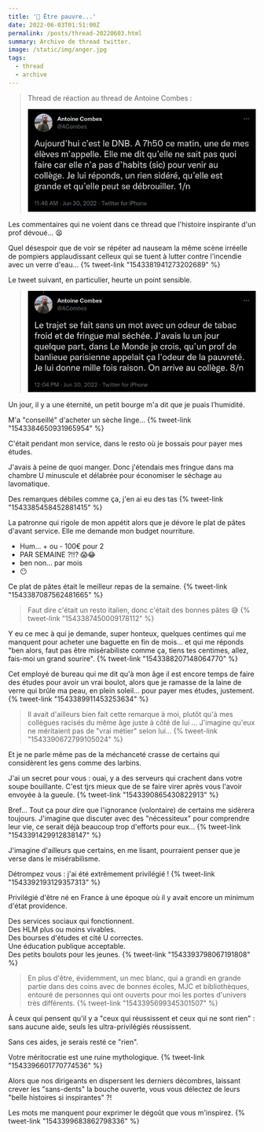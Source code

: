 ```yaml
---
title: '🧶 Être pauvre...'
date: 2022-06-03T01:51:00Z
permalink: /posts/thread-20220603.html
summary: Archive de thread twitter.
image: /static/img/anger.jpg
tags:
  - thread
  - archive
---
```


> Thread de réaction au thread de Antoine Combes :
>
> [![Premier tweet de Antoine Combes daté du 30 juin 2022 : Aujourd’hui c’est le DNB. A 7h50 ce matin, une de mes élèves m’appelle. Elle me dit qu’elle ne sait pas quoi faire car elle n’a pas d’habits (sic) pour venir au collège. Je lui réponds, un rien sidéré, qu’elle est grande et qu’elle peut se débrouiller. 1/n](/static/img/tweets/acombes-20220630.jpg)](https://twitter.com/ACombes/status/1542444543592783874)

Les commentaires qui ne voient dans ce thread que l'histoire inspirante d'un prof dévoué... 😫

Quel désespoir que de voir se répéter ad nauseam la même scène irréelle de pompiers applaudissant celleux qui se tuent à lutter contre l'incendie avec un verre d'eau...
{% tweet-link "1543381941273202689" %}

Le tweet suivant, en particulier, heurte un point sensible.

> [![Tweet issu du même thread de Antoine Combes : Le trajet se fait sans un mot avec un odeur de tabac froid et de fringue mal séchée. J’avais lu un jour quelque part, dans Le Monde je crois, qu’un prof de banlieue parisienne appelait ça l’odeur de la pauvreté. Je lui donne mille fois raison. On arrive au collège. 8/n](/static/img/tweets/acombes-20220630-2.jpg)](https://twitter.com/ACombes/status/1542449078327513088)

Un jour, il y a une éternité, un petit bourge m'a dit que je puais l’humidité.

M'a "conseillé" d'acheter un sèche linge...
{% tweet-link "1543384650931965954" %}

C'était pendant mon service, dans le resto où je bossais pour payer mes études.

J'avais à peine de quoi manger.
Donc j'étendais mes fringue dans ma chambre U minuscule et délabrée pour économiser le séchage au lavomatique.

Des remarques débiles comme ça, j'en ai eu des tas
{% tweet-link "1543385458452881415" %}

La patronne qui rigole de mon appétit alors que je dévore le plat de pâtes d'avant service. Elle me demande mon budget nourriture.

- Hum... + ou - 100€ pour 2
- PAR SEMAINE ?!!? 😱😂
- ben non... par mois
- 😶

Ce plat de pâtes était le meilleur repas de la semaine.
{% tweet-link "1543387087562481665" %}

> Faut dire c'était un resto italien, donc c'était des bonnes pâtes 😅
> {% tweet-link "1543387450009178112" %}

Y eu ce mec à qui je demande, super honteux, quelques centimes qui me manquent pour acheter une baguette en fin de mois... et qui me réponds "ben alors, faut pas être misérabiliste comme ça, tiens tes centimes, allez, fais-moi un grand sourire".
{% tweet-link "1543388207148064770" %}

Cet employé de bureau qui me dit qu'à mon âge il est encore temps de faire des études pour avoir un vrai boulot, alors que je ramasse de la laine de verre qui brûle ma peau, en plein soleil... pour payer mes études, justement.
{% tweet-link "1543389911453253634" %}

> Il avait d'ailleurs bien fait cette remarque à moi, plutôt qu'à mes collègues racisés du même âge juste à côté de lui ... J'imagine qu'eux ne méritaient pas de "vrai métier" selon lui...
> {% tweet-link "1543390672799105024" %}

Et je ne parle même pas de la méchanceté crasse de certains qui considèrent les gens comme des larbins.

J'ai un secret pour vous : ouai, y a des serveurs qui crachent dans votre soupe bouillante. C'est tjrs mieux que de se faire virer après vous l'avoir envoyée à la gueule. 
{% tweet-link "1543390865430822913" %}

Bref...
Tout ça pour dire que l'ignorance (volontaire) de certains me sidèrera toujours.
J'imagine que discuter avec des "nécessiteux" pour comprendre leur vie, ce serait déjà beaucoup trop d'efforts pour eux...
{% tweet-link "1543391429912838147" %}

J'imagine d'ailleurs que certains, en me lisant, pourraient penser que je verse dans le misérabilisme.

Détrompez vous : j'ai été extrêmement privilégié !
{% tweet-link "1543392193129357313" %}

Privilégié d'être né en France à une époque où il y avait encore un minimum d'état providence.

Des services sociaux qui fonctionnent.\
Des HLM plus ou moins vivables.\
Des bourses d'études et cité U correctes.\
Une éducation publique acceptable.\
Des petits boulots pour les jeunes.
{% tweet-link "1543393798067191808" %}

> En plus d'être, évidemment, un mec blanc, qui a grandi en grande partie dans des coins avec de bonnes écoles, MJC et bibliothèques, entouré de personnes qui ont ouverts pour moi les portes d'univers très différents.
> {% tweet-link "1543395699345301507" %}

À ceux qui pensent qu'il y a "ceux qui réussissent et ceux qui ne sont rien" : sans aucune aide, seuls les ultra-privilégiés réussissent.

Sans ces aides, je serais resté ce "rien".

Votre méritocratie est une ruine mythologique.
{% tweet-link "1543396601770774536" %}

Alors que nos dirigeants en dispersent les derniers décombres, laissant crever les "sans-dents" la bouche ouverte, vous vous délectez de leurs "belle histoires si inspirantes" ?!

Les mots me manquent pour exprimer le dégoût que vous m'inspirez.
{% tweet-link "1543399683862798336" %}
